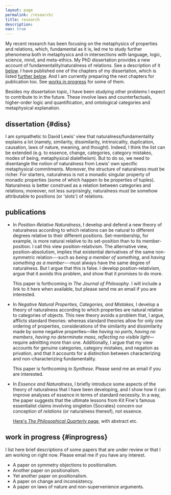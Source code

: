 ```yaml
---
layout: page
permalink: /research/
title: research
description: 
nav: true
---
```


My recent research has been focusing 
on the metaphysics of properties and relations, 
which, fundamental as it is, led me to study further phenomena 
both in metaphysics and in intersections with language, logic, science, mind, and meta-ethics. 
My PhD dissertation provides a new account of fundamentality/naturalness of relations. 
See a description of it [below](#diss). 
I have published one of the chapters of my dissertation, which is listed [further below](#publications). 
And I am currently preparing the next chapters for publication too. See [works in progress](#inprogress) for some of them.

Besides my dissertation topic, I have been studying other problems I expect to contribute to in the future. 
These involve laws and counterfactuals, higher-order logic and quantification, and ontological categories and metaphysical explanation. 

dissertation {#diss}
------------

I am sympathetic to David Lewis\' view that 
naturalness/fundamentality explains a lot (namely, similarity, dissimilarity, intrinsicality, duplication, causation, laws
of nature, meaning, and thought). Indeed, I think the list can be
extended (e.g. to essence, change, categories, category mistakes, 
modes of being, metaphysical dialetheism). But to do so, we need to disentangle the notion of naturalness
from Lewis\' own specific metaphysical commitments. Moreover, the structure of
naturalness must be richer. For starters, naturalness is not a monadic singular property of monadic properties (some of which happen to be properties of tuples). Naturalness is better construed as a
relation between categories and relations; moreover, not less surprisingly, naturalness must be somehow attributable to positions (or 'slots') of relations.

publications
------------
-   In *Position-Relative Naturalness*, I develop and defend a new theory of naturalness according to which relations can be natural to different degrees relative to their different positions. Set-membership, for example, is more natural relative to its set-position than to its member-position. I call this view position-relativism. The alternative view, position-absolutism, implies that existential derivatives of the same non-symmetric relation---such as *being a member of something*, and *having something as a member*---must always have the same degree of naturalness. But I argue that this is false. I develop position-relativism, argue that it avoids this problem, and show that it promises to do more.

    This paper is forthcoming in *The Journal of Philosophy*. I will include a link to it here when available, but please send me an email if you are interested. 


-   In *Negative Natural Properties, Categories, and Mistakes*, I develop a theory of naturalness according to which properties are natural relative to categories of objects. This new theory avoids a problem that, I argue, afflicts standard theories: whereas standard theories allow for only one ordering of properties, considerations of the similarity and dissimilarity made by some negative properties—like *having no parts*, *having no members*, *having no determinate mass*, *reflecting no visible light*—require admitting more than one. Additionally, I argue that my view accounts for genuine categories, category mistakes, and negation as privation, and that it accounts for a distinction between characterizing and non-characterizing fundamentality.

    This paper is forthcoming in *Synthese*. Please send me an email if you are interested. 

-   In *Essence and Naturalness*, I briefly introduce some aspects of
    the theory of naturalness that I have been developing, and I show
    how it can improve analyses of essence in terms of standard
    necessity. In a way, the paper suggests that the ultimate lessons
    from Kit Fine\'s famous essentialist claims involving singleton
    {Socrates} concern our conception of *relations* (or naturalness
    thereof), not essence.
    
    [Here\'s *The Philosophical Quarterly* page](https://doi.org/10.1093/pq/pqz014), with abstract etc.

work in progress {#inprogress}
----------------

I list here brief descriptions of some papers that are under review or that I am working on right now. Please email me if you have any interest.

-   A paper on symmetry objections to positionalism. 
-   Another paper on positionalism. 
-   Yet another paper on positionalism. 
-   A paper on change and inconsistency. 
-   A paper on laws of nature and non-supervenience arguments. 
